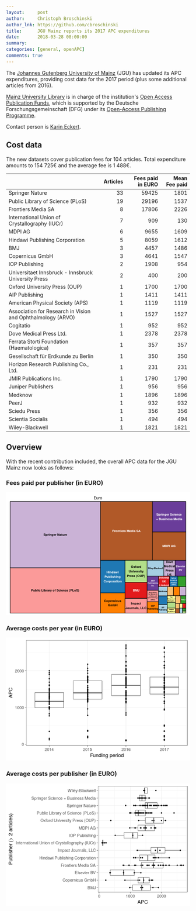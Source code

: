 ```yaml
---
layout:     post
author:     Christoph Broschinski
author_lnk: https://github.com/cbroschinski
title:      JGU Mainz reports its 2017 APC expenditures
date:       2018-03-28 08:00:00
summary:    
categories: [general, openAPC]
comments: true
---
```




The [Johannes Gutenberg University of Mainz](https://www.uni-mainz.de/eng/) (JGU) has updated its APC expenditures, providing cost data for the 2017 period (plus some additional articles from 2016).

[Mainz University Library](https://www.ub.uni-mainz.de/) is in charge of the institution's [Open Access Publication Funds](https://www.openaccess.uni-mainz.de/publikationsfonds-der-jgu/),
which is supported by the Deutsche Forschungsgemeinschaft (DFG) under its [Open-Access Publishing Programme](http://www.dfg.de/en/research_funding/programmes/infrastructure/lis/funding_opportunities/open_access/).

Contact person is [Karin Eckert](mailto:K.Eckert@ub.uni-mainz.de).

## Cost data



The new datasets cover publication fees for 104 articles. Total expenditure amounts to 154 725€ and the average fee is 1 488€.


|                                                            | Articles| Fees paid in EURO| Mean Fee paid|
|:-----------------------------------------------------------|--------:|-----------------:|-------------:|
|Springer Nature                                             |       33|             59425|          1801|
|Public Library of Science (PLoS)                            |       19|             29196|          1537|
|Frontiers Media SA                                          |        8|             17806|          2226|
|International Union of Crystallography (IUCr)               |        7|               909|           130|
|MDPI AG                                                     |        6|              9655|          1609|
|Hindawi Publishing Corporation                              |        5|              8059|          1612|
|BMJ                                                         |        3|              4457|          1486|
|Copernicus GmbH                                             |        3|              4641|          1547|
|IOP Publishing                                              |        2|              1908|           954|
|Universitaet Innsbruck - Innsbruck University Press         |        2|               400|           200|
|Oxford University Press (OUP)                               |        1|              1700|          1700|
|AIP Publishing                                              |        1|              1411|          1411|
|American Physical Society (APS)                             |        1|              1119|          1119|
|Association for Research in Vision and Ophthalmology (ARVO) |        1|              1527|          1527|
|Cogitatio                                                   |        1|               952|           952|
|Dove Medical Press Ltd.                                     |        1|              2378|          2378|
|Ferrata Storti Foundation (Haematologica)                   |        1|               357|           357|
|Gesellschaft für Erdkunde zu Berlin                         |        1|               350|           350|
|Horizon Research Publishing Co., Ltd.                       |        1|               231|           231|
|JMIR Publications Inc.                                      |        1|              1790|          1790|
|Juniper Publishers                                          |        1|               956|           956|
|Medknow                                                     |        1|              1896|          1896|
|PeerJ                                                       |        1|               932|           932|
|Sciedu Press                                                |        1|               356|           356|
|Scientia Socialis                                           |        1|               494|           494|
|Wiley-Blackwell                                             |        1|              1821|          1821|

## Overview

With the recent contribution included, the overall APC data for the JGU Mainz now looks as follows:

### Fees paid per publisher (in EURO)

![plot of chunk tree_mainz_2018_03_28_full](/figure/tree_mainz_2018_03_28_full-1.png)

###  Average costs per year (in EURO)

![plot of chunk box_mainz_2018_03_28_year_full](/figure/box_mainz_2018_03_28_year_full-1.png)

###  Average costs per publisher (in EURO)

![plot of chunk box_mainz_2018_03_28_publisher_full](/figure/box_mainz_2018_03_28_publisher_full-1.png)
